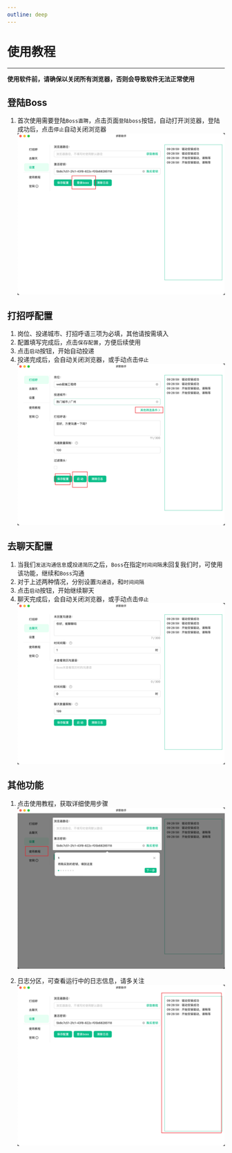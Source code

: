 ```yaml
---
outline: deep
---
```


# 使用教程
---
**使用软件前，请确保以关闭所有浏览器，否则会导致软件无法正常使用**

## 登陆Boss
1. 首次使用需要登陆`Boss直聘`，点击页面`登陆boss`按钮，自动打开浏览器，登陆成功后，点击`停止`自动关闭浏览器  
![image.png](./static/img_10.png)

## 打招呼配置
1. 岗位、投递城市、打招呼语三项为必填，其他请按需填入
2. 配置填写完成后，点击`保存配置`，方便后续使用
3. 点击`启动`按钮，开始自动投递
4. 投递完成后，会自动关闭浏览器，或手动点击`停止`  
![image.png](./static/img_11.png)

## 去聊天配置
1. 当我们`发送沟通信息`或`投递简历`之后，`Boss`在指定`时间间隔`未回复我们时，可使用该功能，继续和`Boss`沟通
2. 对于上述两种情况，分别设置`沟通语`，和`时间间隔`
3. 点击`启动`按钮，开始继续聊天
4. 聊天完成后，会自动关闭浏览器，或手动点击`停止`  
![image.png](./static/img_12.png)

## 其他功能
1. 点击使用教程，获取详细使用步骤  
![image.png](./static/img_13.png)

1. 日志分区，可查看运行中的日志信息，请多关注  
![image.png](./static/img_14.png)

